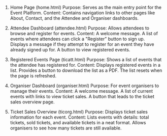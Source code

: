 1. Home Page (home.html)
      Purpose: Serves as the main entry point for the Event Platform.
      Content: Contains navigation links to other pages like About, Contact, and the Attendee and Organiser dashboards.

2. Attendee Dashboard (attendee.html)
      Purpose: Allows attendees to browse and register for events.
      Content:
            A welcome message.
            A list of events where attendees can click a "Register" button to sign up.
            Displays a message if they attempt to register for an event they have already signed up for.
            A button to view registered events.

3. Registered Events Page (ticatt.html)
      Purpose: Shows a list of events that the attendee has registered for.
      Content:
            Displays registered events in a list.
            Provides a button to download the list as a PDF.
            The list resets when the page is refreshed.
   
4. Organiser Dashboard (organiser.html)
     Purpose: For event organisers to manage their events.
     Content:
             A welcome message.
             A list of current events with links to view ticket sales.
             A button that leads to the ticket sales overview page.

5. Ticket Sales Overview (ticorg.html)
    Purpose: Displays ticket sales information for each event.
    Content:
             Lists events with details: total tickets, sold tickets, and available tickets in a neat format.
             Allows organisers to see how many tickets are still available.
